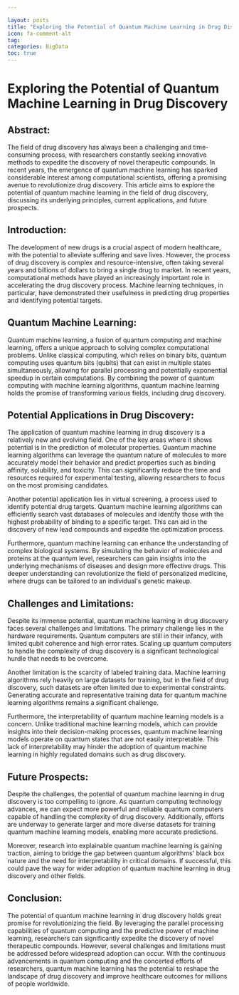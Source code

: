 ```yaml
---

layout: posts
title: "Exploring the Potential of Quantum Machine Learning in Drug Discovery"
icon: fa-comment-alt
tag:      
categories: BigData
toc: true
---
```




# Exploring the Potential of Quantum Machine Learning in Drug Discovery

## Abstract:
The field of drug discovery has always been a challenging and time-consuming process, with researchers constantly seeking innovative methods to expedite the discovery of novel therapeutic compounds. In recent years, the emergence of quantum machine learning has sparked considerable interest among computational scientists, offering a promising avenue to revolutionize drug discovery. This article aims to explore the potential of quantum machine learning in the field of drug discovery, discussing its underlying principles, current applications, and future prospects.

## Introduction:
The development of new drugs is a crucial aspect of modern healthcare, with the potential to alleviate suffering and save lives. However, the process of drug discovery is complex and resource-intensive, often taking several years and billions of dollars to bring a single drug to market. In recent years, computational methods have played an increasingly important role in accelerating the drug discovery process. Machine learning techniques, in particular, have demonstrated their usefulness in predicting drug properties and identifying potential targets.

## Quantum Machine Learning:
Quantum machine learning, a fusion of quantum computing and machine learning, offers a unique approach to solving complex computational problems. Unlike classical computing, which relies on binary bits, quantum computing uses quantum bits (qubits) that can exist in multiple states simultaneously, allowing for parallel processing and potentially exponential speedup in certain computations. By combining the power of quantum computing with machine learning algorithms, quantum machine learning holds the promise of transforming various fields, including drug discovery.

## Potential Applications in Drug Discovery:
The application of quantum machine learning in drug discovery is a relatively new and evolving field. One of the key areas where it shows potential is in the prediction of molecular properties. Quantum machine learning algorithms can leverage the quantum nature of molecules to more accurately model their behavior and predict properties such as binding affinity, solubility, and toxicity. This can significantly reduce the time and resources required for experimental testing, allowing researchers to focus on the most promising candidates.

Another potential application lies in virtual screening, a process used to identify potential drug targets. Quantum machine learning algorithms can efficiently search vast databases of molecules and identify those with the highest probability of binding to a specific target. This can aid in the discovery of new lead compounds and expedite the optimization process.

Furthermore, quantum machine learning can enhance the understanding of complex biological systems. By simulating the behavior of molecules and proteins at the quantum level, researchers can gain insights into the underlying mechanisms of diseases and design more effective drugs. This deeper understanding can revolutionize the field of personalized medicine, where drugs can be tailored to an individual's genetic makeup.

## Challenges and Limitations:
Despite its immense potential, quantum machine learning in drug discovery faces several challenges and limitations. The primary challenge lies in the hardware requirements. Quantum computers are still in their infancy, with limited qubit coherence and high error rates. Scaling up quantum computers to handle the complexity of drug discovery is a significant technological hurdle that needs to be overcome.

Another limitation is the scarcity of labeled training data. Machine learning algorithms rely heavily on large datasets for training, but in the field of drug discovery, such datasets are often limited due to experimental constraints. Generating accurate and representative training data for quantum machine learning algorithms remains a significant challenge.

Furthermore, the interpretability of quantum machine learning models is a concern. Unlike traditional machine learning models, which can provide insights into their decision-making processes, quantum machine learning models operate on quantum states that are not easily interpretable. This lack of interpretability may hinder the adoption of quantum machine learning in highly regulated domains such as drug discovery.

## Future Prospects:
Despite the challenges, the potential of quantum machine learning in drug discovery is too compelling to ignore. As quantum computing technology advances, we can expect more powerful and reliable quantum computers capable of handling the complexity of drug discovery. Additionally, efforts are underway to generate larger and more diverse datasets for training quantum machine learning models, enabling more accurate predictions.

Moreover, research into explainable quantum machine learning is gaining traction, aiming to bridge the gap between quantum algorithms' black box nature and the need for interpretability in critical domains. If successful, this could pave the way for wider adoption of quantum machine learning in drug discovery and other fields.

## Conclusion:
The potential of quantum machine learning in drug discovery holds great promise for revolutionizing the field. By leveraging the parallel processing capabilities of quantum computing and the predictive power of machine learning, researchers can significantly expedite the discovery of novel therapeutic compounds. However, several challenges and limitations must be addressed before widespread adoption can occur. With the continuous advancements in quantum computing and the concerted efforts of researchers, quantum machine learning has the potential to reshape the landscape of drug discovery and improve healthcare outcomes for millions of people worldwide.